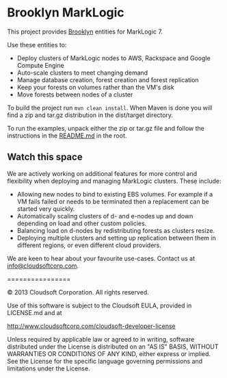Brooklyn MarkLogic
==================

This project provides [Brooklyn](http://brooklyncentral.github.io/) entities for MarkLogic 7.

Use these entities to:
* Deploy clusters of MarkLogic nodes to AWS, Rackspace and Google Compute Engine
* Auto-scale clusters to meet changing demand
* Manage database creation, forest creation and forest replication
* Keep your forests on volumes rather than the VM's disk
* Move forests between nodes of a cluster

To build the project run `mvn clean install`. When Maven is done you will find a zip and tar.gz distribution in the dist/target directory.

To run the examples, unpack either the zip or tar.gz file and follow the instructions in the [README.md](https://github.com/cloudsoft/brooklyn-marklogic/blob/master/dist/src/main/dist/README.md) in the root.


Watch this space
----------------

We are actively working on additional features for more control and flexibility when deploying and managing MarkLogic clusters. These include:
* Allowing new nodes to bind to existing EBS volumes. For example if a VM fails failed or needs to be terminated then a replacement can be started very quickly.
* Automatically scaling clusters of d- and e-nodes up and down depending on load and other custom policies.
* Balancing load on d-nodes by redistributing forests as clusters resize.
* Deploying multiple clusters and setting up replication between them in different regions, or even different cloud providers.

We are keen to hear about your favourite use-cases. Contact us at info@cloudsoftcorp.com.

================

&copy; 2013 Cloudsoft Corporation. All rights reserved.

Use of this software is subject to the Cloudsoft EULA, provided in LICENSE.md and at 

http://www.cloudsoftcorp.com/cloudsoft-developer-license

Unless required by applicable law or agreed to in writing, software distributed under the License is distributed on an "AS IS" BASIS, WITHOUT WARRANTIES OR CONDITIONS OF ANY KIND, either express or implied. See the License for the specific language governing permissions and limitations under the License.
